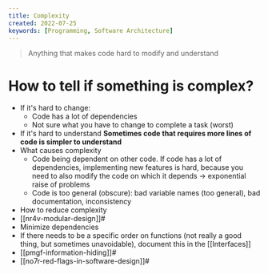 ```yaml
---
title: Complexity
created: 2022-07-25
keywords: [Programming, Software Architecture]
---
```


> Anything that makes code hard to modify and understand

# How to tell if something is complex?

- If it's hard to change:
  - Code has a lot of dependencies
  - Not sure what you have to change to complete a task (worst)
- If it's hard to understand
  **Sometimes code that requires more lines of code is simpler to understand**
- What causes complexity
  - Code being dependent on other code. If code has a lot of dependencies, implementing new features is hard, because you need to also modify the code on which it depends -> exponential raise of problems
  - Code is too general (obscure): bad variable names (too general), bad documentation, inconsistency
- How to reduce complexity
- [[nr4v-modular-design]]#
- Minimize dependencies
- If there needs to be a specific order on functions (not really a good thing, but sometimes unavoidable), document this in the [[Interfaces]]
- [[pmgf-information-hiding]]#
- [[no7r-red-flags-in-software-design]]#
